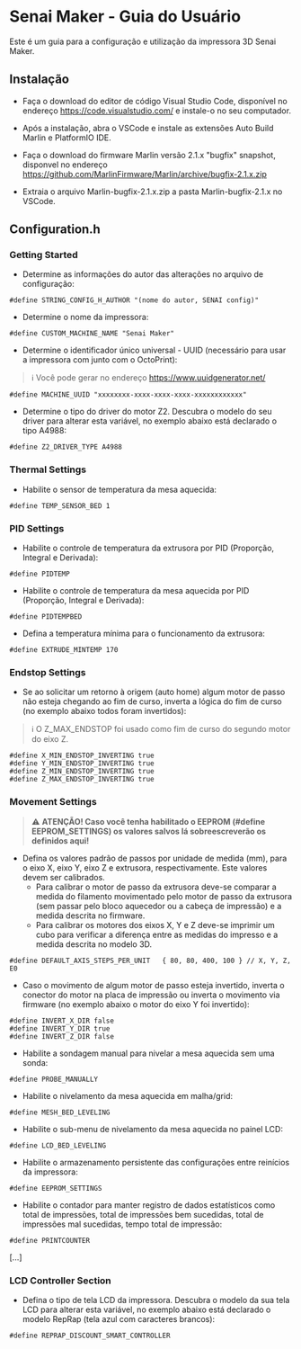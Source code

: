 # Senai Maker - Guia do Usuário

Este é um guia para a configuração e utilização da impressora 3D Senai Maker.

## Instalação

- Faça o download do editor de código Visual Studio Code, disponível no endereço https://code.visualstudio.com/ e instale-o no seu computador.

- Após a instalação, abra o VSCode e instale as extensões Auto Build Marlin e PlatformIO IDE.

- Faça o download do firmware Marlin versão 2.1.x "bugfix" snapshot, disponvel no endereço https://github.com/MarlinFirmware/Marlin/archive/bugfix-2.1.x.zip

- Extraia o arquivo Marlin-bugfix-2.1.x.zip a pasta Marlin-bugfix-2.1.x no VSCode.

## Configuration.h

### Getting Started

- Determine as informações do autor das alterações no arquivo de configuração:

``` 
#define STRING_CONFIG_H_AUTHOR "(nome do autor, SENAI config)"
``` 

- Determine o nome da impressora:

``` 
#define CUSTOM_MACHINE_NAME "Senai Maker"
```

- Determine o identificador único universal - UUID (necessário para usar a impressora com junto com o OctoPrint):

> :information_source: Você pode gerar no endereço https://www.uuidgenerator.net/ 

```
#define MACHINE_UUID "xxxxxxxx-xxxx-xxxx-xxxx-xxxxxxxxxxxx"
```

- Determine o tipo do driver do motor Z2. Descubra o modelo do seu driver para alterar esta variável, no exemplo abaixo está declarado o tipo A4988:

```
#define Z2_DRIVER_TYPE A4988
```

### Thermal Settings

- Habilite o sensor de temperatura da mesa aquecida:

```
#define TEMP_SENSOR_BED 1
```

### PID Settings

- Habilite o controle de temperatura da extrusora por PID (Proporção, Integral e Derivada):

```
#define PIDTEMP
```

- Habilite o controle de temperatura da mesa aquecida por PID (Proporção, Integral e Derivada):

```
#define PIDTEMPBED
```

- Defina a temperatura mínima para o funcionamento da extrusora:

```
#define EXTRUDE_MINTEMP 170
```

### Endstop Settings

- Se ao solicitar um retorno à origem (auto home) algum motor de passo não esteja chegando ao fim de curso, inverta a lógica do fim de curso (no exemplo abaixo todos foram invertidos):

> :information_source: O Z_MAX_ENDSTOP foi usado como fim de curso do segundo motor do eixo Z.

```
#define X_MIN_ENDSTOP_INVERTING true
#define Y_MIN_ENDSTOP_INVERTING true
#define Z_MIN_ENDSTOP_INVERTING true
#define Z_MAX_ENDSTOP_INVERTING true
```
### Movement Settings

> :warning: **ATENÇÃO! Caso você tenha habilitado o EEPROM (#define EEPROM_SETTINGS) os valores salvos lá sobreescreverão os definidos aqui!**

- Defina os valores padrão de passos por unidade de medida (mm), para o eixo X, eixo Y, eixo Z e extrusora, respectivamente. Este valores devem ser calibrados. 
    - Para calibrar o motor de passo da extrusora deve-se comparar a medida do filamento movimentado pelo motor de passo da extrusora (sem passar pelo bloco aquecedor ou a cabeça de impressão) e a medida descrita no firmware. 
    - Para calibrar os motores dos eixos X, Y e Z deve-se imprimir um cubo para verificar a diferença entre as medidas do impresso e a medida descrita no modelo 3D.

```
#define DEFAULT_AXIS_STEPS_PER_UNIT   { 80, 80, 400, 100 } // X, Y, Z, E0
```

- Caso o movimento de algum motor de passo esteja invertido, inverta o conector do motor na placa de impressão ou inverta o movimento via firmware (no exemplo abaixo o motor do eixo Y foi invertido):
```
#define INVERT_X_DIR false
#define INVERT_Y_DIR true
#define INVERT_Z_DIR false
```

- Habilite a sondagem manual para nivelar a mesa aquecida sem uma sonda:

```
#define PROBE_MANUALLY
```

- Habilite o nivelamento da mesa aquecida em malha/grid:

```
#define MESH_BED_LEVELING
```

- Habilite o sub-menu de nivelamento da mesa aquecida no painel LCD:

```
#define LCD_BED_LEVELING
```

- Habilite o armazenamento persistente das configurações entre reinícios da impressora:

```
#define EEPROM_SETTINGS 
```

- Habilite o contador para manter registro de dados estatísticos como total de impressões, total de impressões bem sucedidas, total de impressões mal sucedidas, tempo total de impressão:

```
#define PRINTCOUNTER
```

[...]


### LCD Controller Section

- Defina o tipo de tela LCD da impressora. Descubra o modelo da sua tela LCD para alterar esta variável, no exemplo abaixo está declarado o modelo RepRap (tela azul com caracteres brancos):

```
#define REPRAP_DISCOUNT_SMART_CONTROLLER
```

